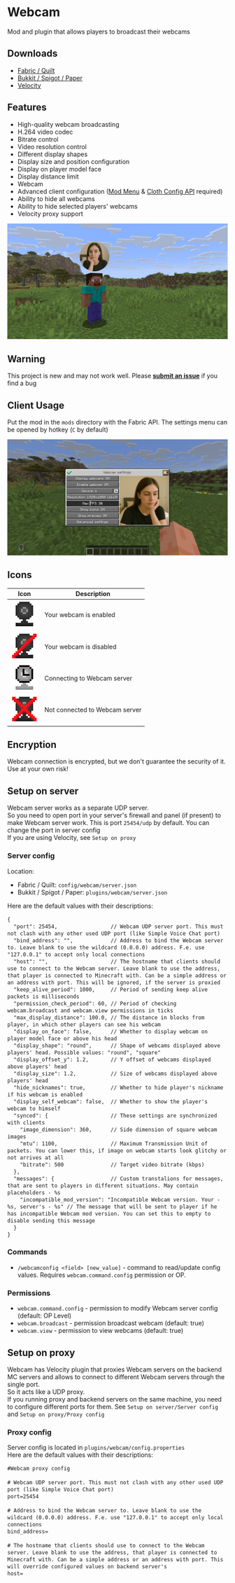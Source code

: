 # Webcam

Mod and plugin that allows players to broadcast their webcams  

## Downloads

- [Fabric / Quilt](https://modrinth.com/mod/webcam-mod/versions?l=fabric)
- [Bukkit / Spigot / Paper](https://modrinth.com/plugin/webcam-mod/versions?l=bukkit)
- [Velocity](https://modrinth.com/mod/webcam-mod/versions?l=velocity)

## Features

- High-quality webcam broadcasting
- H.264 video codec
- Bitrate control
- Video resolution control
- Different display shapes
- Display size and position configuration
- Display on player model face
- Display distance limit
- Webcam
- Advanced client configuration ([Mod Menu](https://modrinth.com/mod/modmenu) & [Cloth Config API](https://modrinth.com/mod/cloth-config) required)
- Ability to hide all webcams
- Ability to hide selected players' webcams
- Velocity proxy support

![screenshot](images/screenshot.jpg)

## Warning

This project is new and may not work well. Please [**submit an issue**](https://github.com/DimasKama/Webcam/issues/new) if you find a bug

## Client Usage

Put the mod in the `mods` directory with the Fabric API. The settings menu can be opened by hotkey (`C` by default)

![settings](images/settings.jpg)

## Icons

|                           Icon                           | Description                    |
|:--------------------------------------------------------:|--------------------------------|
|               ![webcam](images/webcam.png)               | Your webcam is enabled         |
|      ![webcam_disabled](images/webcam_disabled.png)      | Your webcam is disabled        |
|    ![webcam_connecting](images/webcam_connecting.png)    | Connecting to Webcam server    |
| ![webcam_no_connection](images/webcam_no_connection.png) | Not connected to Webcam server |

## Encryption

Webcam connection is encrypted, but we don't guarantee the security of it. Use at your own risk!

## Setup on server

Webcam server works as a separate UDP server.  
So you need to open port in your server's firewall and panel (if present) to make Webcam server work. This is port `25454/udp` by default. You can change the port in server config    
If you are using Velocity, see `Setup on proxy`

### Server config

Location:
- Fabric / Quilt: `config/webcam/server.json`
- Bukkit / Spigot / Paper: `plugins/webcam/server.json`

Here are the default values with their descriptions:  
```
{
  "port": 25454,                 // Webcam UDP server port. This must not clash with any other used UDP port (like Simple Voice Chat port)
  "bind_address": "",            // Address to bind the Webcam server to. Leave blank to use the wildcard (0.0.0.0) address. F.e. use "127.0.0.1" to accept only local connections
  "host": "",                    // The hostname that clients should use to connect to the Webcam server. Leave blank to use the address, that player is connected to Minecraft with. Can be a simple address or an address with port. This will be ignored, if the server is proxied
  "keep_alive_period": 1000,     // Period of sending keep alive packets is milliseconds
  "permission_check_period": 60, // Period of checking webcam.broadcast and webcam.view permissions in ticks
  "max_display_distance": 100.0, // The distance in blocks from player, in which other players can see his webcam
  "display_on_face": false,      // Whether to display webcam on player model face or above his head
  "display_shape": "round",      // Shape of webcams displayed above players' head. Possible values: "round", "square"
  "display_offset_y": 1.2,       // Y offset of webcams displayed above players' head
  "display_size": 1.2,           // Size of webcams displayed above players' head
  "hide_nicknames": true,        // Whether to hide player's nickname if his webcam is enabled
  "display_self_webcam": false,  // Whether to show the player's webcam to himself
  "synced": {                    // These settings are synchronized with clients
    "image_dimension": 360,      // Side dimension of square webcam images
    "mtu": 1100,                 // Maximum Transmission Unit of packets. You can lower this, if image on webcam starts look glitchy or not arrives at all
    "bitrate": 500               // Target video bitrate (kbps)
  },
  "messages": {                  // Custom transtalions for messages, that are sent to players in different situations. May contain placeholders - %s
    "incompatible_mod_version": "Incompatible Webcam version. Your - %s, server's - %s" // The message that will be sent to player if he has incompatible Webcam mod version. You can set this to empty to disable sending this message
  }
}
```

### Commands

- `/webcamconfig <field> [new_value]` - command to read/update config values. Requires `webcam.command.config` permission or OP.

### Permissions

- `webcam.command.config` - permission to modify Webcam server config (default: OP Level)
- `webcam.broadcast` - permission broadcast webcam (default: true)
- `webcam.view` - permission to view webcams (default: true)

## Setup on proxy

Webcam has Velocity plugin that proxies Webcam servers on the backend MC servers and allows to connect to different Webcam servers through the single port.  
So it acts like a UDP proxy.  
If you running proxy and backend servers on the same machine, you need to configure different ports for them. See `Setup on server/Server config` and `Setup on proxy/Proxy config`  

### Proxy config

Server config is located in `plugins/webcam/config.properties`  
Here are the default values with their descriptions:  
```
#Webcam proxy config

# Webcam UDP server port. This must not clash with any other used UDP port (like Simple Voice Chat port)
port=25454

# Address to bind the Webcam server to. Leave blank to use the wildcard (0.0.0.0) address. F.e. use "127.0.0.1" to accept only local connections
bind_address=

# The hostname that clients should use to connect to the Webcam server. Leave blank to use the address, that player is connected to Minecraft with. Can be a simple address or an address with port. This will override configured values on backend server's
host=
```